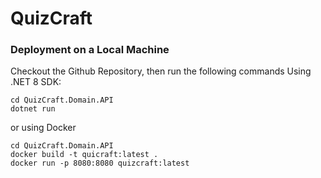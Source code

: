 # QuizCraft

### Deployment on a Local Machine
Checkout the Github Repository, then run the following commands
Using .NET 8 SDK:
```
cd QuizCraft.Domain.API
dotnet run
```

or using Docker
```
cd QuizCraft.Domain.API
docker build -t quicraft:latest .
docker run -p 8080:8080 quizcraft:latest
```